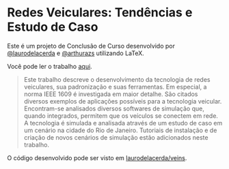 # Redes Veiculares: Tendências e Estudo de Caso

Este é um projeto de Conclusão de Curso desenvolvido por
[@laurodelacerda](https://github.com/laurodelacerda) e
[@arthurazs](https://github.com/arthurazs) utilizando LaTeX.

Você pode ler o trabalho [aqui](LA_TCC_V1.pdf).

> Este trabalho descreve o desenvolvimento da tecnologia de redes
> veiculares, sua padronização e suas ferramentas. Em especial, a
> norma IEEE 1609 é investigada em maior detalhe. São citados diversos
> exemplos de aplicações possíveis para a tecnologia veicular.
> Encontram-se analisados diversos softwares de simulação que, quando
> integrados, permitem que os veículos se conectem em rede. A tecnologia
> é simulada e analisada através de um estudo de caso em um cenário na
> cidade do Rio de Janeiro. Tutoriais de instalação e de criação de
> novos cenários de simulação estão adicionados neste trabalho.

O código desenvolvido pode ser visto em
[laurodelacerda/veins](https://github.com/laurodelacerda/veins).
